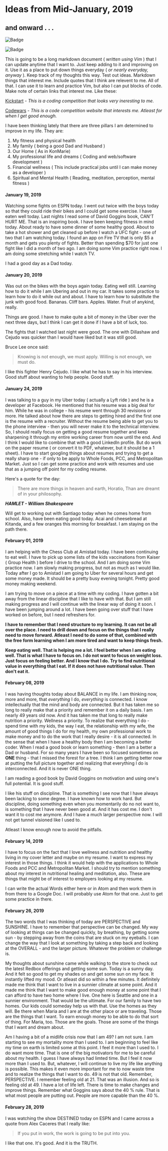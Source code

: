 # Ideas from Mid-January, 2019 

## and onward . . . 

![Badge](https://img.shields.io/badge/journal-continual-blue.svg)

![Badge](https://img.shields.io/badge/vim-practice-orange.svg)

This is going to be a long markdown document ( *written using Vim* ) that I can update anytime that I want to. Just keep adding to it and improving on it. Use it as a place to put down things everyday ( *or nearly everyday, anyway* ). Keep track of my thoughts this way. Test out ideas. Markdown things that interest me. Include quotes that I think are relevent to me. All of that. I can use it to learn and practice Vim, but also I can put blocks of code. Make note of certain links that interest me. Like these:

[Kickstart](https://codingcompetitions.withgoogle.com/kickstart) *- This is a coding competition that looks very ineresting to me.*  

[Codewars](https://www.codewars.com/) *- This is a code competition website that interests me. Atleast for when I get good enough.*

I have been thinking lately that there are three pillars I am determined to improve in my life. They are:
1. My fitness and physical health
2. My family ( being a good Dad and Husband )
3. Our Home ( As in KonMarie)
4. My professional life and dreams ( Coding and web/software development )
5. Financial wellness ( This include practical jobs until I can make money as a developer )
6. Spiritual and Mental Health ( Reading, meditation, perception, mental fitness )

#### January 19, 2019
Watching some fights on ESPN today. I went out twice with the boys today so that they could ride their bikes and I could get some exercise. I have eaten well today. Last nights I read some of David Goggins book, CAN'T HURT ME. That is an inspiring book. I have been keeping fitness in mind today. About ready to have some dinner of some healthy good. About to take a hot shower and get cleaned up before I watch a UFC fight - one of two that I am watching today. I found an app on Fire TV that is only $5 a  month and gets you plenty of fights. Better than spending $70 for just one fight like I did a month of two ago. I am doing some Vim practice right now. I am doing some stretching while I watch TV.


I had a good day as a Dad today.

#### January 20, 2019
Was out on the bikes with the boys again today. Eating well still. Learning how to do it while I am Ubering and out in my car. It takes some practice to learn how to do it while out and about. I have to learn how to substitute the junk with good food. Bananas. Cliff bars. Apples. Water. Fruit of anykind, really. 

Things are good. I have to make quite a bit of money in the Uber over the next three days, but I think I can get it done if I have a bit of luck, too. 

The fights that I watched last night were good. The one with Dillashaw and Cejudo was quicker than I would have liked but it was still good. 

Bruce Lee once said:

> Knowing is not enough, we must apply. 
> Willing is not enough, we must do.

I like this fighter Henry Cejudo. I like what he has to say in his interview. Good stuff about wanting to help people. Good stuff.

#### January 24, 2019
I was talking to a guy in my Uber today ( actually a Lyft ride ) and he is a developer at Facebook. He mentioned that his resume was a big deal for him. While he was in college - his resume went through 30 revisions or more. He talked about how there are steps to getting hired and the first one is the resume with a recruiter. Without the resume being able to get you to the phone interview - then you will never make it to the technical interview. So, I should really focus on getting a good resume together and keep sharpening it through my entire working career from now until the end. And I think I would like to combine that with a good LinkedIn profile. But do work on the paper resume ( or convert it to PDF, whatever, but it should be a 1 sheet). I have to start googling things about resumes and trying to get a really sharp one - if only to be apply to Whole Foods, PCC, and Metropolitan Market. Just so I can get some practice and work with resumes and use that as a jumping off point for my coding resume.

Here's a quote for the day:

> There are more things in heaven and earth, Horatio,
> Than are dreamt of in your philosophy.

_**HAMLET - William Shakespeare**_

Will get to working out with Santiago today when he comes home from school. Also, have been eating good today. Acai and cheesebread at Kitanda, and a few oranges this morning for breakfast. I am staying on the path there.

#### February 01, 2019
I am helping with the Chess Club at Amistad today. I have been continuing to eat well. I have to pick up some lists of the kids vaccinations from Kaiser ( Group Health ) before I drive to the school. And I am doing some Vim practice now. I am slowly making progress, but not as much as I would like. Today after I go to Amistad I am going to Uber for several hours and get some money made. It should be a pretty busy evening tonight. Pretty good money making weekend.

I am trying to move on a piece at a time with my coding. I have gotten a bit away from the linear discipline that I like to have with that. But I am still making progress and I will continue with the linear way of doing it soon. I have been jumping around a lot. I have been going over stuff that I have worked on before, but I need refreshers for.

__I have to remember that I need structure to my learning. It can not be all over the place. I need to drill down and focus on the things that I really need to move forward. Atleast I need to do some of that, combined with the free form learning when I am more tired and want to keep things fresh.__

**Keep eating well. That is helping me a lot. I feel better when I am eating well. That is what I have to focus on. I do not want to focus on weight loss. Just focus on feeling better. And I know that I do. Try to find nutritional value in everything that I eat. If it does not have nutritional value. Then don't eat it.**

#### February 08, 2019
I was having thoughts today about BALANCE in my life. I am thinking now, more and more, that *everything* I do, *everything* is connected. I know intellectually that the mind and body are connected. But it has taken me so long to really make that a priority and remember it on a daily basis. I am nearly 49 years old now. And it has taken me that long to really make nutrition a priority. Wellness a priority. To realize that everything I do - spend time with my kids, the way I eat, the relationship with my wife, the amount of good things I do for my health, my own professional work to make money and to do the work that I really desire - it is all connected. In the sense that when I have a healthy body then I am becoming a better coder. When I read a good book or learn something - then I am a better a Dad or husband. For so many years I have been so focused sometimes on **ONE** thing - that I missed the forest for a tree. I think I am getting better now at putting the full picture together and realizing that everything I do is interconnected. And it is never ONE thing.

I am reading a good book by David Goggins on motivation and using one's full potential. It is good stuff.

I like his stuff on discipline. That is something I see now that I have always been lacking to some degree. I have known how to work hard. But discipline, doing something even when you momentarily do no not want to, is something that I have never been good at. And it has cost me. I don't want it to cost me anymore. And I have a much larger perspective now. I will not get tunnel visioned like I used to.

Atleast I know enough now to avoid the pitfalls.


#### February 14, 2019
I have to focus on the fact that I love wellness and nutrition and healthy living in my cover letter and maybe on my resume. I want to express my interest in those things. I think it would help with the applications to Whole Foods and PCC and Metropolitan Market. I should try to mention something about my interest in nutritional healing and meditation, also. These are things that might be of interest to employers looking at my resume. 

I can write the actual Words either here or in Atom and then work them in from there to a Google Doc. I will probably use Atom for that one. Just to get some practice in there.

#### February 26, 2019
The two words that I was thinking of today are PERSPECTIVE and SUNSHINE. I have to remember that perspective can be changed. My way of looking at things can be changed quickly, by breathing, by getting some sun - by stepping away from the coins that are stuck on my eyeballs. I can change the way that I look at something by taking a step back and looking at the OVERALL - and the larger picture. Whatever the problem or challenge is.

My thoughts about sunshine came while walking to the store to check out the latest Redbox offerings and getting some sun. Today is a sunny day. And it felt so good to get my shades on and get some sun on my face. It instantly lifted my mood. Or atleast did so within a few minutes. It definitely made me think that I want to live in a sunnier climate at some point. And it made me think that I want to make good enough money at some point that I can afford to have two home where I live. One here is Seattle and one in a sunnier environment. That would be the ultimate. For our family to have two homes. Our kids could someday help us with that. Use the homes as they will. Be there when Maria and I are at the other place or are traveling. Those are the things that I want. To earn enough money to be able to do that sort of thing. For Maria, too. Those are the goals. Those are some of the things that I want and dream about.

Am I having a bit of a midlife crisis now that I am 49? I am not sure. I am starting to see my mortality more than I used to. I am beginning to feel like my time on earth is limited some at this point. I feel it more than I used to. I do want more time. That is one of the big motivators for me to be careful about my health. I guess I have always had limted time. But I feel it now more than I used to. But, whatever, I will continue to live my life like anything is possible. This makes it even more important for me to now waste time and to realize the things that I want to do. 49 is not that old. Remember, PERSPECTIVE. I remember feeling old at 21. That was an illusion. And so is feeling old at 49. I have a lot of life left. There is time to make changes and improve things. Remember what Goggins says about the 40 % rule. That is what most people are putting out. People are more capable than the 40 %.

#### February 28, 2019
I was watching the show DESTINED today on ESPN and I came across a quote from Alex Caceres that I really like:

> If you put in work,
> the work is going to be put into you.

I like that one. It's good. And it is the TRUTH.

